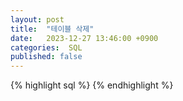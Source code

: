 ```yaml
---
layout: post
title:  "테이블 삭제"
date:   2023-12-27 13:46:00 +0900
categories:  SQL
published: false
---
```




{% highlight sql %}
{% endhighlight %}
